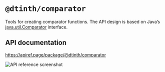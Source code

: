 # `@dtinth/comparator`

Tools for creating comparator functions. The API design is based on Java’s [java.util.Comparator](https://docs.oracle.com/javase/8/docs/api/java/util/Comparator.html) interface.

## API documentation

<https://apiref.page/package/@dtinth/comparator>

![API reference screenshot](https://ss.dt.in.th/api/screenshots/apiref-dtinth-comparator.png)
